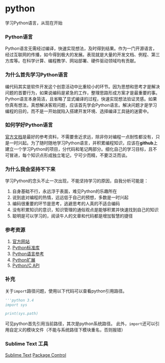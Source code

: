 python
======

学习Python语言，从现在开始

### Python语言
Python语言无需经过编译，快速实现想法，及时得到结果。作为一门开源语言，经过互联网的传播，如今得到极大的发展。表现就是大量的开发文档、例程、第三方库等。在科学计算、编程教学、网站部署、硬件驱动领域均有贡献。

### 为什么首先学习Python语言
编代码其实是软件开发这个创意活动中比重较小的环节。因为思想和思考才是解决问题的首要行为，如果说编码是紧急的工作，整理思路形成方案才是最重要的事。Python语言本身简洁，且省略了显式编译的过程，快速实现想法验证灵感。如果你真有想法，真想解决客观问题，应该首先学会Python语言。解决问题才是学习编程的目的，而不是一开始就陷入搭建开发环境、选择编译工具链的迷雾中。

### 如何学好Python语言
[官方文档](https://docs.python.org/2/tutorial/index.html)是最好的参考资料，不需要舍近求远，除非你对编程一点耐性都没有，只是一时兴起。为了随时随地学习Python语言，并积累编程知识，应该在**github**上建立一个学习Python的项目，分代码和笔记两部分。细化自己的学习目标，且不可冒进，每个知识点形成独立笔记，宁可少而精，不要泛泛而谈。

### 为什么我会坚持不下来
学习Python的念头不止一次出现，不能坚持学习的原因，自我分析可能是：

1. 自身基础不行，永远浮于表面，难见Python的乐趣所在
2. 说到底对编程的热情，远远低于自己的预想，多数是一时兴起
3. 编码很重要的环节是思考，逃避思考的人真的不适合编码 
4. 没有积累知识的意识，知识管理的通俗观点是能够积累并快速找到自己的知识
5. 聪明是可以学习的，阅读牛人的文章和代码都是增加智慧的捷径

### 参考资源

1. [官方网站](https://www.python.org/)
2. [Python标准库](https://docs.python.org/2/library/index.html#library-index)
3. [Python语言参考](https://docs.python.org/2/reference/index.html#reference-index)
4. [Python扩展](https://docs.python.org/2/extending/index.html#extending-index)
5. [Python/C API](https://docs.python.org/2/c-api/index.html#c-api-index)

### 补充
关于`import`路径问题，使用以下代码可以查看python引用路径。

```python
'''python 3.4
import sys

print(sys.path)
```

可见python首先引用当前路径，其次是python系统路径。
此外，`import`还可以引用自定义的模块文件（不能与系统路径下模块重名，否则报错）

### Sublime Text 工具
[Sublime Text](http://www.sublimetext.com/)
[Package Control](https://packagecontrol.io/installation#st3)
